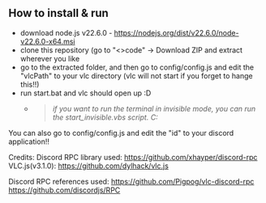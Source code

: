 ## How to install & run
- download node.js v22.6.0 - https://nodejs.org/dist/v22.6.0/node-v22.6.0-x64.msi
- clone this repository (go to "<>code" -> Download ZIP and extract wherever you like
- go to the extracted folder, and then go to config/config.js and edit the "vlcPath" to your vlc directory (vlc will not start if you forget to hange this!!)
- run start.bat and vlc should open up :D
  - > _if you want to run the terminal in invisible mode, you can run the start_invisible.vbs script. C:_

You can also go to config/config.js and edit the "id" to your discord application!! 

Credits:
Discord RPC library used: https://github.com/xhayper/discord-rpc
VLC.js(v3.1.0): https://github.com/dylhack/vlc.js


Discord RPC references used:
https://github.com/Pigpog/vlc-discord-rpc
https://github.com/discordjs/RPC
